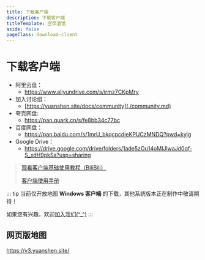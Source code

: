 ```yaml
---
title: 下载客户端
description: 下载客户端
titleTemplate: 空荧酒馆
aside: false
pageClass: download-client
---
```


# 下载客户端

- 阿里云盘：
  - <https://www.aliyundrive.com/s/irmz7CKpMry>
- 加入讨论组：
  - [https://yuanshen.site/docs/community](./community.md)
- 夸克网盘:
  - <https://pan.quark.cn/s/fe8bb34c77bc>
- 百度网盘：
  - <https://pan.baidu.com/s/1mrU_bkqcpcdjeKPUCzMNDQ?pwd=kyjg>
- Google Drive：
  - <https://drive.google.com/drive/folders/1ade5zOu14oMIJlwaJd0qf-S_xdH9pkSa?usp=sharing>

> [观看客户端基础使用教程（BiliBili）](https://www.bilibili.com/video/BV1uU4y157Te)
>
> [客户端使用手册](https://support.qq.com/products/321980/faqs-more/?id=94938)

::: tip
当前仅开放地图 **Windows 客户端** 的下载，其他系统版本正在制作中敬请期待！

如果您有兴趣，欢迎[加入我们(^\_^)](./join.md)
:::

## 网页版地图

<https://v3.yuanshen.site/>
